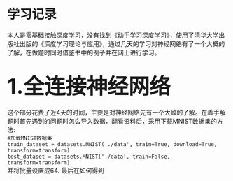 # 学习记录
  本人是零基础接触深度学习，没有找到《动手学习深度学习》，使用了清华大学出版社出版的《深度学习理论与应用》，通过几天的学习对神经网络有了一个大概的了解，在做题时同时借鉴书中的例子并在网上进行学习。

## <font size="9">1.全连接神经网络</font>
  这个部分花费了近4天的时间，主要是对神经网络先有一个大致的了解。在着手解题时首先遇到的问题时怎么导入数据，翻看资料后，采用下载MNIST数据集的方法:  
`#加载MNIST数据集  `  
`train_dataset = datasets.MNIST('./data', train=True, download=True, transform=transform)`  
`test_dataset = datasets.MNIST('./data', train=False, transform=transform)`  
 并将批量设置成64.
   最后在如何得到
